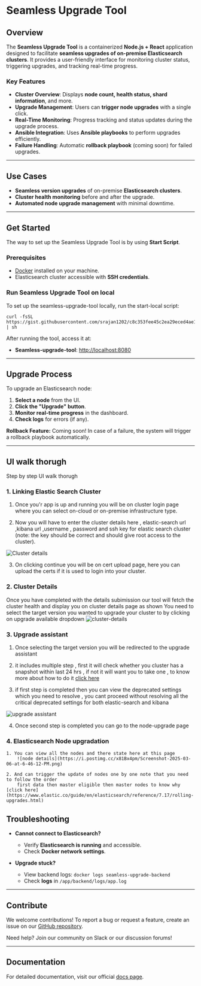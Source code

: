# Seamless Upgrade Tool

## Overview
The **Seamless Upgrade Tool** is a containerized **Node.js + React** application designed to facilitate **seamless upgrades of on-premise Elasticsearch clusters**. It provides a user-friendly interface for monitoring cluster status, triggering upgrades, and tracking real-time progress.

### Key Features
- **Cluster Overview**: Displays **node count, health status, shard information**, and more.
- **Upgrade Management**: Users can **trigger node upgrades** with a single click.
- **Real-Time Monitoring**: Progress tracking and status updates during the upgrade process.
- **Ansible Integration**: Uses **Ansible playbooks** to perform upgrades efficiently.
- **Failure Handling**: Automatic **rollback playbook** (coming soon) for failed upgrades.

---
## Use Cases
- **Seamless version upgrades** of on-premise **Elasticsearch clusters**.
- **Cluster health monitoring** before and after the upgrade.
- **Automated node upgrade management** with minimal downtime.

---
## Get Started
The way to set up the Seamless Upgrade Tool is by using **Start Script**.

### Prerequisites
- [Docker](https://www.docker.com/get-started) installed on your machine.
- Elasticsearch cluster accessible with **SSH credentials**.

### Run Seamless Upgrade Tool on local
To set up the seamless-upgrade-tool locally, run the start-local script:
```
curl -fsSL https://gist.githubusercontent.com/srajan1202/c8c353fee45c2ea29eced4ae12a6237c/raw/e9a9e77362ca366e43c047520c77fbb27ce24131/start.sh | sh
```

After running the tool, access it at:
- **Seamless-upgrade-tool**: [http://localhost:8080](http://localhost:8080)


---
## Upgrade Process
To upgrade an Elasticsearch node:
1. **Select a node** from the UI.
2. **Click the "Upgrade" button**.
3. **Monitor real-time progress** in the dashboard.
4. **Check logs** for errors (if any).

**Rollback Feature:** Coming soon! In case of a failure, the system will trigger a rollback playbook automatically.

---

## UI walk thorugh
Step by step UI walk thorugh 

### 1. Linking Elastic Search Cluster
 
 1. Once you'r app is up and running you will be on cluster login page where you can select on-cloud or on-premise infrastructure type.

 2. Now you will have to enter the cluster details here , elastic-search url ,kibana url ,username , password and ssh key for elastic search cluster (note: the key should be correct and should give root access to the cluster).
    
![Cluster details](https://i.postimg.cc/90ZsPBq3/Screenshot-2025-03-06-at-2-55-31-AM.png)

 3. On clicking continue you will be on cert upload page, here you can upload the certs if it is used to login into your cluster.

### 2. Cluster Details

  Once you have completed with the details subimission our tool will fetch the cluster health and display you on cluster details page as shown
  You need to select the target version you wanted to upgrade your cluster to by clicking on upgrade available dropdown
    ![cluster-details](https://i.postimg.cc/3xPbYC1z/Screenshot-2025-03-06-at-3-10-49-AM.png)

### 3. Upgrade assistant 
  1. Once selecting the target version you will be redirected to the upgrade assistant
     
  2. it includes multiple step , first it will check whether you cluster has a snapshot within last 24 hrs , if not it will want you to take one , to know more about how to do it [click here](https://www.elastic.co/guide/en/elasticsearch/reference/current/snapshots-take-snapshot.html)

  3. if first step is completed then you can view the deprecated settings which you need to resolve , you cant proceed without resolving all the critical deprecated settings for both elastic-search and kibana

  ![upgrade assistant](https://i.postimg.cc/T1TTR072/Screenshot-2025-03-06-at-6-43-05-PM.png)

  4. Once second step is completed you can go to the node-upgrade page

### 4. Elasticsearch Node upgradation
    1. You can view all the nodes and there state here at this page
        ![node details](https://i.postimg.cc/x81Bx4pm/Screenshot-2025-03-06-at-6-46-12-PM.png)

    2. And can trigger the update of nodes one by one note that you need to follow the order 
        first data then master eligible then master nodes to know why [click here](https://www.elastic.co/guide/en/elasticsearch/reference/7.17/rolling-upgrades.html)


## Troubleshooting
- **Cannot connect to Elasticsearch?**
  - Verify **Elasticsearch is running** and accessible.
  - Check **Docker network settings**.

- **Upgrade stuck?**
  - View backend logs: `docker logs seamless-upgrade-backend`
  - Check **logs** in `/app/backend/logs/app.log`

---
## Contribute
We welcome contributions! To report a bug or request a feature, create an issue on our [GitHub repository](https://github.com/seamless-upgrade).

Need help? Join our community on Slack or our discussion forums!

---
## Documentation
For detailed documentation, visit our official [docs page](https://coda.io/d/_dVxN2aEwIbw/Elastic-Upgradation-Tool-Internal-Technical-Documentation_suY1qTH_).
